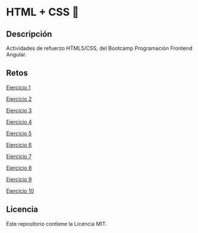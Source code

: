 # HTML + CSS 💫

## Descripción

Actividades de refuerzo HTML5/CSS, del Bootcamp Programación Frontend Angular.

## Retos

[Ejercicio 1](https://carlesnacher.github.io/cnv-se02-html-css-03112022/Ex1/)

[Ejercicio 2](https://carlesnacher.github.io/cnv-se02-html-css-03112022/Ex2/Ejercicio2.html)

[Ejercicio 3](https://carlesnacher.github.io/cnv-se02-html-css-03112022/Ex3/platosemana.html)

[Ejercicio 4](https://carlesnacher.github.io/cnv-se02-html-css-03112022/Ex4/)

[Ejercicio 5](https://carlesnacher.github.io/cnv-se02-html-css-03112022/Ex5/)

[Ejercicio 6](https://carlesnacher.github.io/cnv-se02-html-css-03112022/parquenatural/)

[Ejercicio 7](https://carlesnacher.github.io/cnv-se02-html-css-03112022/Ex7/)

[Ejercicio 8](https://carlesnacher.github.io/cnv-se02-html-css-03112022/Ex8/)

[Ejercicio 9](https://carlesnacher.github.io/cnv-se02-html-css-03112022/Ex9/)

[Ejercicio 10](https://carlesnacher.github.io/cnv-se02-html-css-03112022/Ex10/)


## Licencia

Este repositorio contiene la Licencia MIT.
